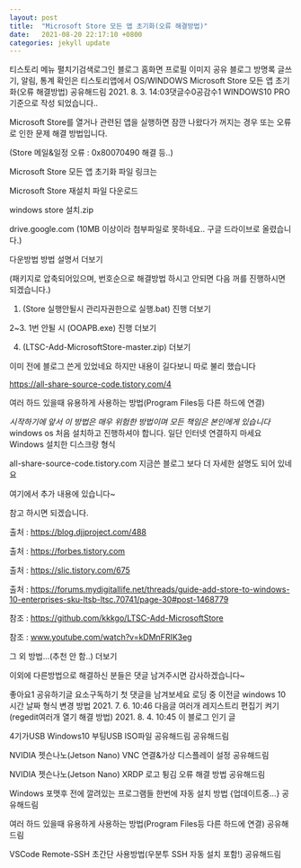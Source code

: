 ```yaml
---
layout: post
title:  "Microsoft Store 모든 앱 초기화(오류 해결방법)"
date:   2021-08-20 22:17:10 +0800
categories: jekyll update
---
```

티스토리 메뉴 펼치기검색로그인
블로그 홈화면
프로필 이미지
공유 블로그
방명록
글쓰기, 알림, 통계 확인은 티스토리앱에서
OS/WINDOWS
Microsoft Store 모든 앱 초기화(오류 해결방법)
공유해드림
2021. 8. 3. 14:03댓글수0공감수1
WINDOWS10 PRO 기준으로 작성 되었습니다..

 

Microsoft Store를 열거나 관련된 앱을 실행하면 잠깐 나왔다가 꺼지는 경우 또는 오류로 인한 문제 해결 방법입니다.

(Store 메일&일정 오류 : 0x80070490 해결 등..)

 

Microsoft Store 모든 앱 초기화 파일 링크는

Microsoft Store 재설치 파일 다운로드

 
windows store 설치.zip

 

drive.google.com
(10MB 이상이라 첨부파일로 못하네요.. 구글 드라이브로 올렸습니다.)

다운방법 방법 설명서
더보기
 

 

(패키지로 압축되어있으며, 번호순으로 해결방법 하시고 안되면 다음 꺼를 진행하시면 되겠습니다.)


 

1. (Store 실행안될시 관리자권한으로 실행.bat) 진행
더보기
 

2~3. 1번 안될 시 (OOAPB.exe) 진행
더보기
 

4. (LTSC-Add-MicrosoftStore-master.zip)
더보기
 

이미 전에 블로그 쓴게 있었네요 하지만 내용이 길다보니 따로 불리 했습니다

https://all-share-source-code.tistory.com/4

 
여러 하드 있을때 유용하게 사용하는 방법(Program Files등 다른 하드에 연결)

*시작하기에 앞서 이 방법은 매우 위험한 방법이며 모든 책임은 본인에게 있습니다* windows os 처음 설치하고 진행하셔야 합니다. 일단 인터넷 연결하지 마세요 Windows 설치한 디스크랑 형식

all-share-source-code.tistory.com
지금쓴 블로그 보다 더 자세한 설명도 되어 있네요

여기에서 추가 내용에 있습니다~

참고 하시면 되겠습니다.

 

출처 : https://blog.djjproject.com/488

출처 : https://forbes.tistory.com

출처 : https://slic.tistory.com/675

출처 : https://forums.mydigitallife.net/threads/guide-add-store-to-windows-10-enterprises-sku-ltsb-ltsc.70741/page-30#post-1468779

참조 : https://github.com/kkkgo/LTSC-Add-MicrosoftStore

참조 : www.youtube.com/watch?v=kDMnFRIK3eg

그 외 방법...(추천 안 함..)
더보기
 

이외에 다른방법으로 해결하신 분들은 댓글 남겨주시면 감사하겠습니다~


좋아요1
공유하기글 요소구독하기
첫 댓글을 남겨보세요
로딩 중
이전글
windows 10 시간 날짜 형식 변경 방법
2021. 7. 6. 10:46
다음글
여러개 레지스트리 편집기 켜기(regedit여러개 열기 해결 방법)
2021. 8. 4. 10:45
이 블로그 인기 글

4기가USB Windows10 부팅USB ISO파일 공유해드림
공유해드림

NVIDIA 젯슨나노(Jetson Nano) VNC 연결&가상 디스플레이 설정
공유해드림

NVIDIA 젯슨나노(Jetson Nano) XRDP 로고 튕김 오류 해결 방법
공유해드림

Windows 포맷후 전에 깔려있는 프로그램들 한번에 자동 설치 방법 {업데이트중...}
공유해드림

여러 하드 있을때 유용하게 사용하는 방법(Program Files등 다른 하드에 연결)
공유해드림

VSCode Remote-SSH 초간단 사용방법(우분투 SSH 자동 설치 포함!)
공유해드림